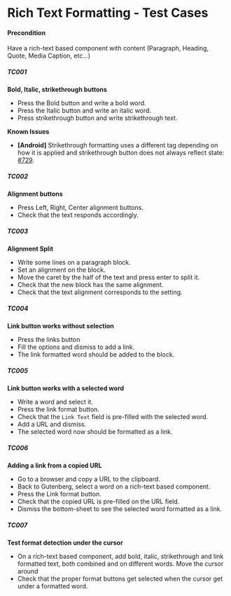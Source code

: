 
# Rich Text Formatting - Test Cases

#### **Precondition**

Have a rich-text based component with content (Paragraph, Heading, Quote, Media Caption, etc...)

##### TC001

**Bold, Italic, strikethrough buttons**

- Press the Bold button and write a bold word.
- Press the Italic button and write an italic word.
- Press strikethrough button and write strikethrough text.

**Known Issues**
- **[Android]** Strikethrough formatting uses a different tag depending on how it is applied and strikethrough button does not always reflect state: [#729](https://github.com/wordpress-mobile/gutenberg-mobile/issues/729).


##### TC002

**Alignment buttons**

- Press Left, Right, Center alignment buttons.
- Check that the text responds accordingly.


##### TC003

**Alignment Split**

- Write some lines on a paragraph block.
- Set an alignment on the block.
- Move the caret by the half of the text and press enter to split it.
- Check that the new block has the same alignment.
- Check that the text alignment corresponds to the setting.


##### TC004

**Link button works without selection**

- Press the links button 
- Fill the options and dismiss to add a link.
- The link formatted word should be added to the block.


##### TC005

**Link button works with a selected word**

- Write a word and select it.
- Press the link format button.
- Check that the `Link Text` field is pre-filled with the selected word.
- Add a URL and dismiss.
- The selected word now should be formatted as a link.


##### TC006

**Adding a link from a copied URL**

- Go to a browser and copy a URL to the clipboard.
- Back to Gutenberg, select a word on a rich-text based component.
- Press the Link format button.
- Check that the copied URL is pre-filled on the URL field.
- Dismiss the bottom-sheet to see the selected word formatted as a link.


##### TC007

**Test format detection under the cursor**

- On a rich-text based component, add bold, italic, strikethrough and link formatted text, both combined and on different words.
Move the cursor around
- Check that the proper format buttons get selected when the cursor get under a formatted word.



